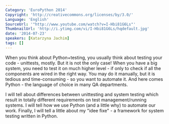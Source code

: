 ```yaml
---
Category: 'EuroPython 2014'
Copyright: 'http://creativecommons.org/licenses/by/3.0/'
Language: 'English'
SourceUrl: '"http://www.youtube.com/watch?v=I-Hbi81G6Ls"'
ThumbnailUrl: 'http://i.ytimg.com/vi/I-Hbi81G6Ls/hqdefault.jpg'
date: '2014-07-23'
speakers: [Katarzyna Jachim]
tags: []
---
```

When you think about Python+testing, you usually think about testing your code - unittests, mostly. But it is not the only case! When you have a big system, you need to test it on much higher level - if only to check if all the components are wired in the right way. You may do it manually, but it is tedious and time-consuming - so you want to automate it. And here comes Python - the language of choice in many QA departments.

I will tell about differences between unittesting and system testing which result in totally different requirements on test management/running systems. I will tell how we use Python (and a little why) to automate our work. Finally, I will tell a little about my "idee fixe" - a framework for system testing written in Python.